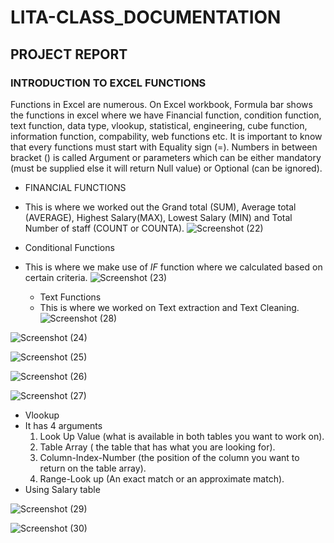 # LITA-CLASS_DOCUMENTATION

## PROJECT REPORT

### INTRODUCTION TO EXCEL FUNCTIONS
Functions in Excel are numerous. On Excel workbook, Formula bar shows the functions in excel where we have Financial function, condition function, text function, data type, vlookup, statistical, engineering, cube function, information function, compability, web functions etc. It is important to know that every functions must start with Equality sign (=). Numbers in between bracket () is called Argument or parameters which can be either mandatory (must be supplied else it will return Null value) or Optional (can be ignored).
- FINANCIAL FUNCTIONS
- This is where we worked out the Grand total (SUM), Average total (AVERAGE), Highest Salary(MAX), Lowest Salary (MIN) and Total Number of staff (COUNT or COUNTA).
  ![Screenshot (22)](https://github.com/user-attachments/assets/c37e127b-91b1-4414-a631-a012979dbe59)
  
- Conditional Functions
- This is where we make use of *IF* function where we calculated based on certain criteria.
  ![Screenshot (23)](https://github.com/user-attachments/assets/98c99ac5-340b-4d23-86d1-a56dc5da94ae)

  - Text Functions
  - This is where we worked on Text extraction and Text Cleaning.
![Screenshot (28)](https://github.com/user-attachments/assets/ae30c8bc-978d-4477-b211-49f3a3116bcf)

![Screenshot (24)](https://github.com/user-attachments/assets/4824a3b6-657d-4dd4-8efe-784c3cef57bc)

![Screenshot (25)](https://github.com/user-attachments/assets/3d9a458b-0da3-479c-8120-302ca18c1be5)

![Screenshot (26)](https://github.com/user-attachments/assets/d2b10fcd-8a19-4fd0-a213-03dbeebd32de)

![Screenshot (27)](https://github.com/user-attachments/assets/5a023ec6-f684-46bd-84bc-6ae1349cbbce)

- Vlookup
- It has 4 arguments
  1. Look Up Value (what is available in both tables you want to work on).
  2. Table Array ( the table that has what you are looking for).
  3. Column-Index-Number (the position of the column you want to return on the table array).
  4. Range-Look up (An exact match or an approximate match).
- Using Salary table

![Screenshot (29)](https://github.com/user-attachments/assets/b3a69794-a83d-461f-b38a-3681850c1743)

![Screenshot (30)](https://github.com/user-attachments/assets/9af5d16e-2f0d-42fa-b993-afc139530c33)


